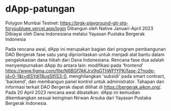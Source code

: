 # dApp-patungan
Polygon Mumbai Testnet: https://brgk-playground-git-stg-foryoubluee.vercel.app/login
Dibangun oleh Native Januari-April 2023
Dibiayai oleh Dana Indonesiana melalui Yayasan Pustaka Bergerak Indonesia

Pada rencana awal, dApp ini merupakan bagian dari program pembangunan DAO Bergerak fase satu yang diprioritaskan untuk menjadi alat bantu dalam pengalokasian dana hibah dari Dana Indonesiana.
Rencana fase dua adalah menyempurnakan dApp itu antara lain: modifikasi pada 'frontend' https://www.figma.com/file/N6BGf7AKJrx9gGThWFfYPK/fase-2?node-id=0-1&t=dISYdj18ugSlfiS3-0, menghilangkan 'subsidi' pada smart contract, 'backend', dan membangun panel kontrol untuk administrator.
Tahapan dan informasi terkait DAO Bergerak dapat dilihat di https://bergerak.aikon.org/.
Pada 20 April 2023 rencana awal dibatalkan. dApp ini kemudian dikembangkan sesuai keinginan Nirwan Arsuka dari Yayasan Pustaka Bergerak Indonesia.
